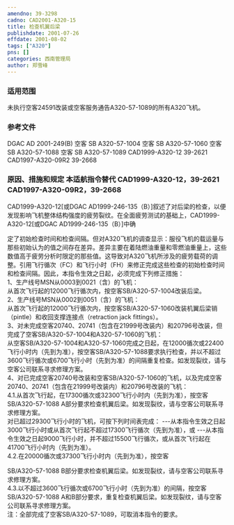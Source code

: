 ```yaml
---
amendno: 39-3298  
cadno: CAD2001-A320-15  
title: 检查机翼后梁  
publishdate: 2001-07-26  
effdate: 2001-08-02  
tags: ["A320"]  
pns: []  
categories: 西南管理局  
author: 郑雪峰  
---
```

  
### 适用范围  
未执行空客24591改装或空客服务通告A320-57-1089的所有A320飞机。  
  
<!--more-->  
### 参考文件  
DGAC AD 2001-249(B) 空客 SB A320-57-1004 空客 SB A320-57-1060 空客 SB A320-57-1088 空客 SB A320-57-1089     CAD1999-A320-12 39-2621     CAD1997-A320-09R2 39-2668  
  
### 原因、措施和规定 本适航指令替代 CAD1999-A320-12，39-2621 CAD1997-A320-09R2，39-2668  
CAD1999-A320-12[或DGAC AD1999-246-135（B）]叙述了对后梁的检查，以便发现影响飞机整体结构强度的疲劳裂纹。在全面疲劳测试的基础上，CAD1999-A320-12[或DGAC AD1999-246-135（B）]中确  
  
定了初始检查时间和检查间隔。但对A320飞机的调查显示：服役飞机的载运量与那些初始认为的值之间存在差异。差异主要在着陆燃油重量和零燃油重量上，这些数值高于疲劳分析时限定的那些值。这导致对A320飞机所涉及的疲劳载荷的调整。引用飞行循次（FC）和飞行小时（FH）来修正完成这些检查的初始检查时间和检查间隔。因此，本指令生效之日起，必须完成下列修正措施：  
1、生产线号MSN从0003到0021（含）的飞机：  
从首次飞行起的12000飞行循次内，按空客SB/A320-57-1004改装后梁。  
2、生产线号MSN从0002到0051（含）的飞机：  
从首次飞行起的12000飞行循次内，按空客SB/A320-57-1060改装机翼后梁销（pintle）和收回支撑连接点（retraction jack fittings）。  
3、对未完成空客20740、20741（包含在21999号改装内）和20796号改装，但完成了空客SB/A320-57-1004和A320-57-1060的飞机：  
从空客SB/A320-57-1004和A320-57-1060完成之日起，在12000循次或22400飞行小时内（先到为准），按空客SB/A320-57-1088要求执行检查，并以不超过3600飞行循次或6700飞行小时（先到为准）的间隔重复检查。如发现裂纹，请与空客公司联系寻求修理方案。  
4、对已完成空客20740号改装和空客SB/A320-57-1060的飞机，以及完成空客20740、20741（包含在21999号改装内）和20796号改装的飞机：  
4.1.从首次飞行起，在17300循次或32300飞行小时内（先到为准），按空客SB/A320-57-1088 A部分要求检查机翼后梁。如发现裂纹，请与空客公司联系寻求修理方案。  
   对已超过29300飞行小时的飞机，可按下列时间表完成： ---从本指令生效之日起3000飞行小时或从首次飞行起不超过17300飞行循次（先到为准），或 ---从本指令生效之日起9000飞行小时，并不超过15500飞行循次，或从首次飞行起在41700飞行小时内（先到为准）。  
4.2.在20000循次或37300飞行小时内（先到为准），按空客  
  
SB/A320-57-1088 B部分要求检查机翼后梁。如发现裂纹，请与空客公司联系寻求修理方案。  
4.3.以不超过3600飞行循次或6700飞行小时（先到为准）的间隔，按空客SB/A320-57-1088 A和B部分要求，重复检查机翼后梁。如发现裂纹，请与空客公司联系寻求修理方案。  
注：全部完成了空客SB/A320-57-1089，可取消本指令的要求。  
